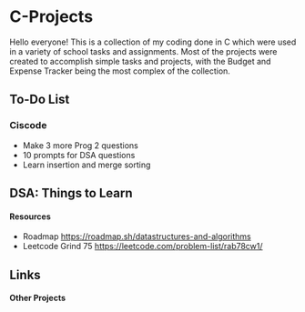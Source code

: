 # C-Projects
Hello everyone!
This is a collection of my coding done in C which were used in a variety of school tasks and assignments.
Most of the projects were created to accomplish simple tasks and projects, with the Budget and Expense Tracker being the most complex of the collection.

## To-Do List

### Ciscode
- Make 3 more Prog 2 questions
- 10 prompts for DSA questions
- Learn insertion and merge sorting

## DSA: Things to Learn


#### Resources
- Roadmap
https://roadmap.sh/datastructures-and-algorithms
- Leetcode Grind 75
https://leetcode.com/problem-list/rab78cw1/

## Links

#### Other Projects
